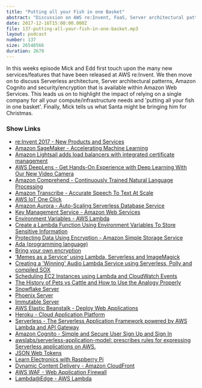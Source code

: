 ```yaml
---
title: "Putting all your Fish in one Basket"
abstract: "Discussion on AWS re:Invent, FaaS, Server architectural patterns and much more..."
date: 2017-12-16T15:00:00.000Z
file: 137-putting-all-your-fish-in-one-basket.mp3
layout: podcast
number: 137
size: 26546566
duration: 2679
---
```


In this weeks episode Mick and Edd first touch upon the many new services/features that have been released at AWS re:Invent.
We then move on to discuss Serverless architecture, Server architectural patterns, Amazon Cognito and security/encryption that is available within Amazon Web Services.
This leads us on to highlight the impact of relying on a single company for all your compute/infrastructure needs and 'putting all your fish in one basket'.
Finally, Mick tells us what Santa might be bringing him for Christmas.

### Show Links

- [re:Invent 2017 - New Products and Services](https://aws.amazon.com/new/reinvent/)
- [Amazon SageMaker - Accelerating Machine Learning](https://aws.amazon.com/blogs/aws/sagemaker/)
- [Amazon Lightsail adds load balancers with integrated certificate management](https://aws.amazon.com/about-aws/whats-new/2017/11/amazon-lightsail-adds-load-balancers-with-integrated-certificate-management/)
- [AWS DeepLens - Get Hands-On Experience with Deep Learning With Our New Video Camera](https://aws.amazon.com/blogs/aws/deeplens/)
- [Amazon Comprehend - Continuously Trained Natural Language Processing](https://aws.amazon.com/blogs/aws/amazon-comprehend-continuously-trained-natural-language-processing/)
- [Amazon Transcribe - Accurate Speech To Text At Scale](https://aws.amazon.com/blogs/aws/amazon-transcribe-scalable-and-accurate-automatic-speech-recognition/)
- [AWS IoT One Click](https://aws.amazon.com/about-aws/whats-new/2017/11/aws-iot-one-click-now-in-preview/)
- [Amazon Aurora - Auto-Scaling Serverless Database Service](https://aws.amazon.com/rds/aurora/serverless/)
- [Key Management Service - Amazon Web Services](https://aws.amazon.com/kms/)
- [Environment Variables - AWS Lambda](http://docs.aws.amazon.com/lambda/latest/dg/env_variables.html#env_encrypt)
- [Create a Lambda Function Using Environment Variables To Store Sensitive Information](http://docs.aws.amazon.com/lambda/latest/dg/tutorial-env_console.html)
- [Protecting Data Using Encryption - Amazon Simple Storage Service](http://docs.aws.amazon.com/AmazonS3/latest/dev/UsingEncryption.html)
- [Ada (programming language)](https://en.wikipedia.org/wiki/Ada_(programming_language))
- [Bring your own encryption](https://en.wikipedia.org/wiki/Bring_your_own_encryption)
- ['Memes as a Service' using Lambda, Serverless and ImageMagick](http://tech.mybuilder.com/memes-as-a-service-using-lambda-serverless-and-imagemagick/)
- [Creating a 'Winning' Audio Lambda Service using Serverless, Polly and compiled SOX](http://tech.mybuilder.com/creating-a-winning-audio-lambda-service-using-serverless-polly-and-compiled-sox/)
- [Scheduling EC2 Instances using Lambda and CloudWatch Events](http://tech.mybuilder.com/scheduling-ec2-instances-using-lambda-and-cloudwatch-events/)
- [The History of Pets vs Cattle and How to Use the Analogy Properly](http://cloudscaling.com/blog/cloud-computing/the-history-of-pets-vs-cattle/)
- [Snowflake Server](https://martinfowler.com/bliki/SnowflakeServer.html)
- [Phoenix Server](https://martinfowler.com/bliki/PhoenixServer.html)
- [Immutable Server](https://martinfowler.com/bliki/ImmutableServer.html)
- [AWS Elastic Beanstalk - Deploy Web Applications](https://aws.amazon.com/elasticbeanstalk/)
- [Heroku - Cloud Application Platform](https://www.heroku.com/)
- [Serverless - The Serverless Application Framework powered by AWS Lambda and API Gateway](https://serverless.com/)
- [Amazon Cognito - Simple and Secure User Sign Up and Sign In](https://aws.amazon.com/cognito/)
- [awslabs/serverless-application-model: prescribes rules for expressing Serverless applications on AWS.](https://github.com/awslabs/serverless-application-model)
- [JSON Web Tokens](https://jwt.io/)
- [Learn Electronics with Raspberry Pi](https://www.amazon.co.uk/Learn-Electronics-Raspberry-Pi-Computing/dp/1484218973)
- [Dynamic Content Delivery - Amazon CloudFront](https://aws.amazon.com/cloudfront/dynamic-content/)
- [AWS WAF - Web Application Firewall](https://aws.amazon.com/waf/)
- [Lambda@Edge - AWS Lambda](https://aws.amazon.com/lambda/edge/)
